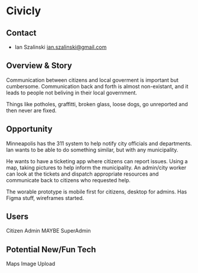 # Civicly


## Contact
-  Ian Szalinski ian.szalinski@gmail.com 

## Overview & Story

Communication between citizens and local goverment is important but cumbersome. 
Communication back and forth is almost non-existant, and it leads to people not beliving in their local government.

Things like potholes, graffitti, broken glass, loose dogs, go unreported and then never are fixed.


## Opportunity
Minneapolis has the 311 system to help notify city officials and departments. Ian wants to be able to do something similar, but with any municipality.

He wants to have a ticketing app where citizens can report issues. Using a map, taking pictures to help inform the municipality.
An admin/city worker can look at the tickets and dispatch appropriate resources and communicate back to citizens who requested help.

The worable prototype is mobile first for citizens, desktop for admins. Has Figma stuff, wireframes started.


## Users
Citizen
Admin
MAYBE SuperAdmin

## Potential New/Fun Tech
Maps
Image Upload


